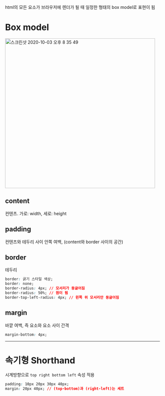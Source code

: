 html의 모든 요소가 브라우저에 렌더가 될 때 일정한 형태의 box model로 표현이 됨

# Box model

<img width="488" alt="스크린샷 2020-10-03 오후 8 35 49" src="https://user-images.githubusercontent.com/45806836/94990550-07ec9a80-05b8-11eb-85e4-41ef45a519d8.png">

## content

컨텐츠. 가로: width, 세로: height

## padding

컨텐츠와 테두리 사이 안쪽 여백, (content와 border 사이의 공간)

## border

테두리

```css
border: 굵기 스타일 색상;
border: none;
border-radius: 4px; // 모서리가 둥글어짐
border-radius: 50%; // 원이 됨
border-top-left-radius: 4px; // 왼쪽 위 모서리만 둥글어짐
```

## margin

바깥 여백, 즉 요소와 요소 사이 간격

```css
margin-bottom: 4px;
```

---

# 속기형 Shorthand

시계방향으로 `top right bottom left` 속성 적용

```css
padding: 10px 20px 30px 40px;
margin: 20px 40px; // (top-bottom)과 (right-left)는 세트
```
